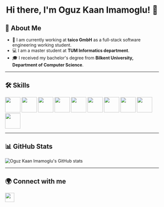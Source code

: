 <h1 align="center">Hi there, I'm Oguz Kaan Imamoglu! 👋</h1>

## 🚀 About Me  
- 🏢 I am currently working at **taico GmbH** as a full-stack software engineering working student.  
- 💻 I am a master student at **TUM Informatics department**.
- 🎓 I received my bachelor's degree from **Bilkent University, Department of Computer Science**.
---

## 🛠️ Skills  

<p align="left">
    <img src="https://cdn.jsdelivr.net/gh/devicons/devicon/icons/python/python-original.svg" width="50" height="50"/>
    <img src="https://cdn.jsdelivr.net/gh/devicons/devicon/icons/react/react-original.svg" width="50" height="50"/>
    <img src="https://cdn.jsdelivr.net/gh/devicons/devicon/icons/java/java-original.svg" width="50" height="50"/>
    <img src="https://cdn.jsdelivr.net/gh/devicons/devicon/icons/postgresql/postgresql-original.svg" width="50" height="50"/>
    <img src="https://cdn.jsdelivr.net/gh/devicons/devicon/icons/docker/docker-original.svg" width="50" height="50"/>
    <img src="https://cdn.jsdelivr.net/gh/devicons/devicon/icons/googlecloud/googlecloud-original.svg" width="50" height="50"/>
    <img src="https://cdn.jsdelivr.net/gh/devicons/devicon/icons/spring/spring-original.svg" width="50" height="50"/>
    <img src="https://cdn.jsdelivr.net/gh/devicons/devicon/icons/pytorch/pytorch-original.svg" width="50" height="50"/>
    <img src="https://cdn.jsdelivr.net/gh/devicons/devicon/icons/git/git-original.svg" width="50" height="50"/>
    <img src="https://cdn.jsdelivr.net/gh/devicons/devicon/icons/linux/linux-original.svg" width="50" height="50"/>
</p>

---

## 📊 GitHub Stats  

![Oguz Kaan Imamoglu's GitHub stats](https://github-readme-stats.vercel.app/api?username=OguzKaanImamoglu&show_icons=true&theme=dark)  

---

## 🌍 Connect with me  

<p align="left">
    <a href="https://www.linkedin.com/in/oguz-kaan-imamoglu/" target="_blank">
        <img src="https://cdn.jsdelivr.net/gh/devicons/devicon/icons/linkedin/linkedin-original.svg" width="30" height="30"/>
    </a>
</p>


